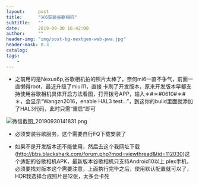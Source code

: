 ```yaml
---
layout:     post
title:      "米6安装谷歌相机"
subtitle:   ""
date:       2019-09-30 16:42:00
author:     ""
header-img: "img/post-bg-nextgen-web-pwa.jpg"
header-mask: 0.3
catalog:
tags:
    -
---
```



-  之前用的是Nexus6p,谷歌相机拍的照片太棒了，奈何mi6一直不争气，前面一直懒得root，最近升级了miui11，直接
卡刷了开发版本，原来开发版本早都支持使用谷歌相机具体开启方法看图，打开拨号APP，输入＊#＊#0610#＊#＊，会显示“Wangzn2016，enable HAL3 test…”，到这你的bulid里面就添加了HAL3代码，此时只需“重启”即可


![微信截图_20190930141831.png](https://ws1.sinaimg.cn/large/9f723435ly1g7hisbu013j20ga0ifaba.jpg)



- 必须安装谷歌服务，这个需要自行FQ下载安装了


- 如果不是开发版本还不能使用，然后去这个我网址下载(http://bbs.blackshark.com/forum.php?mod=viewthread&tid=112030)这个适配的谷歌相机APK，最新版本谷歌相机只支持Android10以上
plex手机，必须要找对版本这个需要注意，上面执行完毕之后，使用默认配置就可以了，HDR我选择合成照片是12张，太多会卡死

